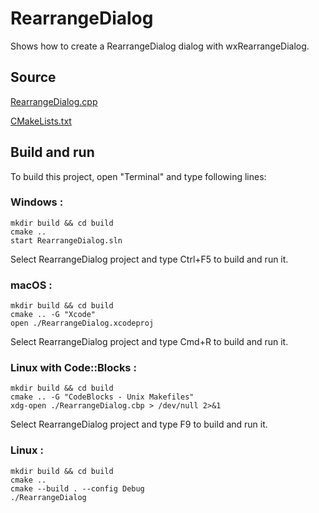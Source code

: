 # RearrangeDialog

Shows how to create a RearrangeDialog dialog with wxRearrangeDialog.

## Source

[RearrangeDialog.cpp](RearrangeDialog.cpp)

[CMakeLists.txt](CMakeLists.txt)

## Build and run

To build this project, open "Terminal" and type following lines:

### Windows :

``` shell
mkdir build && cd build
cmake .. 
start RearrangeDialog.sln
```

Select RearrangeDialog project and type Ctrl+F5 to build and run it.

### macOS :

``` shell
mkdir build && cd build
cmake .. -G "Xcode"
open ./RearrangeDialog.xcodeproj
```

Select RearrangeDialog project and type Cmd+R to build and run it.

### Linux with Code::Blocks :

``` shell
mkdir build && cd build
cmake .. -G "CodeBlocks - Unix Makefiles"
xdg-open ./RearrangeDialog.cbp > /dev/null 2>&1
```

Select RearrangeDialog project and type F9 to build and run it.

### Linux :

``` shell
mkdir build && cd build
cmake .. 
cmake --build . --config Debug
./RearrangeDialog
```
